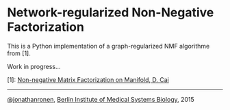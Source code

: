 # Network-regularized Non-Negative Factorization
This is a Python implementation of a graph-regularized NMF algorithme from [1].

Work in progress...


[1]:	[Non-negative Matrix Factorization on Manifold, D. Cai](https://www.google.de/url?sa=t&rct=j&q=&esrc=s&source=web&cd=2&cad=rja&uact=8&ved=0ahUKEwiA2eHVyczJAhWG_A4KHQcyBkAQFggsMAE&url=http%3A%2F%2Fieeexplore.ieee.org%2Fxpls%2Fabs_all.jsp%3Farnumber%3D4781101&usg=AFQjCNGL7cbPUJX8Ng1jVZT_jXmjOsfP6Q&sig2=Wv3Vg_uuTQbbTCz8aBtBSA)

-----------------------
[@jonathanronen](https://github.com/jonathanronen), [Berlin Institute of Medical Systems Biology](https://www.mdc-berlin.de/bimsb), 2015